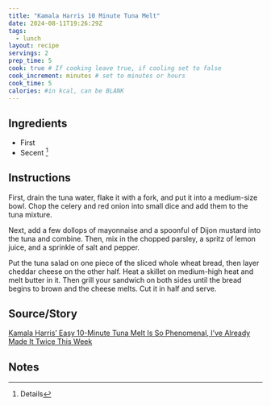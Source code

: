 ```yaml
---
title: "Kamala Harris 10 Minute Tuna Melt"
date: 2024-08-11T19:26:29Z
tags: 
  - lunch
layout: recipe
servings: 2
prep_time: 5
cook: true # If cooking leave true, if cooling set to false
cook_increment: minutes # set to minutes or hours
cook_time: 5
calories: #in kcal, can be BLANK
---
```


## Ingredients

- First
- Secent [^1]

## Instructions

First, drain the tuna water, flake it with a fork, and put it into a medium-size bowl. Chop the celery and red onion into small dice and add them to the tuna mixture. 

Next, add a few dollops of mayonnaise and a spoonful of Dijon mustard into the tuna and combine. Then, mix in the chopped parsley, a spritz of lemon juice, and a sprinkle of salt and pepper.

Put the tuna salad on one piece of the sliced whole wheat bread, then layer cheddar cheese on the other half. Heat a skillet on medium-high heat and melt butter in it. Then grill your sandwich on both sides until the bread begins to brown and the cheese melts. Cut it in half and serve.

## Source/Story

[Kamala Harris’ Easy 10-Minute Tuna Melt Is So Phenomenal, I’ve Already Made It Twice This Week](https://www.thekitchn.com/kamala-harris-tuna-melt-recipe-review-23673817)

## Notes

[^1]: Details